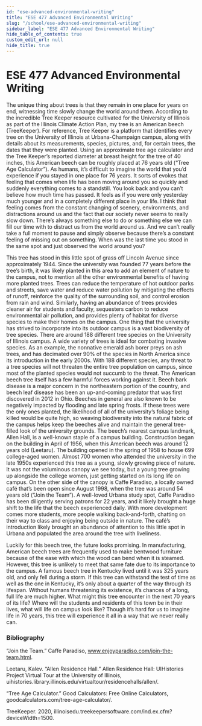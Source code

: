 ```yaml
---
id: "ese-advanced-environmental-writing"
title: "ESE 477 Advanced Environmental Writing"
slug: "/school/ese-advanced-environmental-writing"
sidebar_label: "ESE 477 Advanced Environmental Writing"
hide_table_of_contents: true
custom_edit_url: null
hide_title: true
---
```


# ESE 477 Advanced Environmental Writing

The unique thing about trees is that they remain in one place for years on end, witnessing time slowly change the world around them. According to the incredible Tree Keeper resource cultivated for the University of Illinois as part of the Illinois Climate Action Plan, my tree is an American beech (TreeKeeper). For reference, Tree Keeper is a platform that identifies every tree on the University of Illinois at Urbana-Champaign campus, along with details about its measurements, species, pictures, and, for certain trees, the dates that they were planted. Using an approximate tree age calculator and the Tree Keeper’s reported diameter at breast height for the tree of 40 inches, this American beech can be roughly placed at 76 years old (“Tree Age Calculator”). As humans, it’s difficult to imagine the world that you’d experience if you stayed in one place for 76 years. It sorts of evokes that feeling that comes when life has been moving around you so quickly and suddenly everything comes to a standstill. You look back and you can’t believe how much time has passed. It feels as if you were only yesterday much younger and in a completely different place in your life. I think that feeling comes from the constant changing of scenery, environments, and distractions around us and the fact that our society never seems to really slow down. There’s always something else to do or something else we can fill our time with to distract us from the world around us. And we can’t really take a full moment to pause and simply observe because there’s a constant feeling of missing out on something. When was the last time you stood in the same spot and just observed the world around you?

This tree has stood in this little spot of grass off Lincoln Avenue since approximately 1944. Since the university was founded 77 years before the tree’s birth, it was likely planted in this area to add an element of nature to the campus, not to mention all the other environmental benefits of having more planted trees. Trees can reduce the temperature of hot outdoor parks and streets, save water and reduce water pollution by mitigating the effects of runoff, reinforce the quality of the surrounding soil, and control erosion from rain and wind. Similarly, having an abundance of trees provides cleaner air for students and faculty, sequesters carbon to reduce environmental air pollution, and provides plenty of habitat for diverse species to make their homes on the campus. One thing that the university has strived to incorporate into its outdoor campus is a vast biodiversity of tree species. There are around 188 different tree species on the University of Illinois campus. A wide variety of trees is ideal for combating invasive species. As an example, the nonnative emerald ash borer preys on ash trees, and has decimated over 90% of the species in North America since its introduction in the early 2000s. With 188 different species, any threat to a tree species will not threaten the entire tree population on campus, since most of the planted species would not succumb to the threat. The American beech tree itself has a few harmful forces working against it. Beech bark disease is a major concern in the northeastern portion of the country, and beech leaf disease has been an up-and-coming predator that was first discovered in 2012 in Ohio. Beeches in general are also known to be negatively impacted by flooding and late spring frosts. If these trees were the only ones planted, the likelihood of all of the university’s foliage being killed would be quite high, so weaving biodiversity into the natural fabric of the campus helps keep the beeches alive and maintain the general tree-filled look of the university grounds. The beech’s nearest campus landmark, Allen Hall, is a well-known staple of a campus building. Construction began on the building in April of 1956, when this American beech was around 12 years old (Leetaru). The building opened in the spring of 1958 to house 699 college-aged women. Almost 700 women who attended the university in the late 1950s experienced this tree as a young, slowly growing piece of nature. It was not the voluminous canopy we see today, but a young tree growing up alongside the college women, just getting started on its long life on campus. On the other side of the canopy is Caffe Paradiso, a locally owned café that’s been open since August 1998, when the tree was around 54 years old (“Join the Team”). A well-loved Urbana study spot, Caffe Paradiso has been diligently serving patrons for 22 years, and it likely brought a huge shift to the life that the beech experienced daily. With more development comes more students, more people walking back-and-forth, chatting on their way to class and enjoying being outside in nature. The café’s introduction likely brought an abundance of attention to this little spot in Urbana and populated the area around the tree with liveliness.

Luckily for this beech tree, the future looks promising. In manufacturing, American beech trees are frequently used to make bentwood furniture because of the ease with which the wood can bend when it is steamed. However, this tree is unlikely to meet that same fate due to its importance to the campus. A famous beech tree in Kentucky lived until it was 325 years old, and only fell during a storm. If this tree can withstand the test of time as well as the one in Kentucky, it’s only about a quarter of the way through its lifespan. Without humans threatening its existence, it’s chances of a long, full life are much higher. What might this tree encounter in the next 70 years of its life? Where will the students and residents of this town be in their lives, what will life on campus look like? Though it’s hard for us to imagine life in 70 years, this tree will experience it all in a way that we never really can.

### Bibliography

“Join the Team.” Caffe Paradiso, www.enjoyparadiso.com/join-the-team.html.

Leetaru, Kalev. “Allen Residence Hall.” Allen Residence Hall: UIHistories Project Virtual Tour at the University of Illinois, uihistories.library.illinois.edu/virtualtour/residencehalls/allen/.

“Tree Age Calculator.” Good Calculators: Free Online Calculators, goodcalculators.com/tree-age-calculator/.

TreeKeeper. 2020, illinoisedu.treekeepersoftware.com/ind.ex.cfm?deviceWidth=1500.
